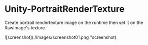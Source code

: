# Unity-PortraitRenderTexture

Create portrait rendertexture image on the runtime then set it on the RawImage's texture.

![screenshot](./Images/screenshot01.png "screenshot)
